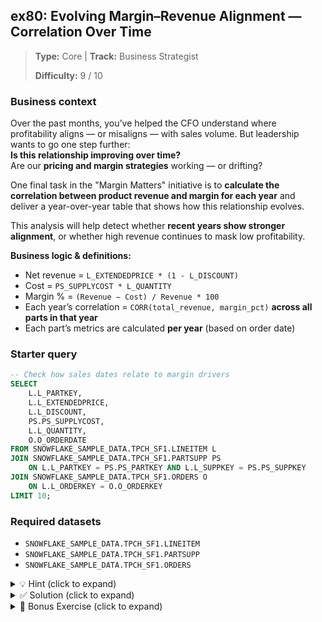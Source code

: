 ## ex80: Evolving Margin–Revenue Alignment — Correlation Over Time

> **Type:** Core | **Track:** Business Strategist  
>
> **Difficulty:** 9 / 10

### Business context
Over the past months, you’ve helped the CFO understand where profitability aligns — or misaligns — with sales volume. But leadership wants to go one step further:  
**Is this relationship improving over time?**  
Are our **pricing and margin strategies** working — or drifting?

One final task in the "Margin Matters" initiative is to **calculate the correlation between product revenue and margin for each year** and deliver a year-over-year table that shows how this relationship evolves.

This analysis will help detect whether **recent years show stronger alignment**, or whether high revenue continues to mask low profitability.

**Business logic & definitions:**
* Net revenue = `L_EXTENDEDPRICE * (1 - L_DISCOUNT)`
* Cost = `PS_SUPPLYCOST * L_QUANTITY`
* Margin % = `(Revenue − Cost) / Revenue * 100`
* Each year’s correlation = `CORR(total_revenue, margin_pct)` **across all parts in that year**
* Each part’s metrics are calculated **per year** (based on order date)

### Starter query
```sql
-- Check how sales dates relate to margin drivers
SELECT
    L.L_PARTKEY,
    L.L_EXTENDEDPRICE,
    L.L_DISCOUNT,
    PS.PS_SUPPLYCOST,
    L.L_QUANTITY,
    O.O_ORDERDATE
FROM SNOWFLAKE_SAMPLE_DATA.TPCH_SF1.LINEITEM L
JOIN SNOWFLAKE_SAMPLE_DATA.TPCH_SF1.PARTSUPP PS
    ON L.L_PARTKEY = PS.PS_PARTKEY AND L.L_SUPPKEY = PS.PS_SUPPKEY
JOIN SNOWFLAKE_SAMPLE_DATA.TPCH_SF1.ORDERS O
    ON L.L_ORDERKEY = O.O_ORDERKEY
LIMIT 10;
```

### Required datasets

* `SNOWFLAKE_SAMPLE_DATA.TPCH_SF1.LINEITEM`
* `SNOWFLAKE_SAMPLE_DATA.TPCH_SF1.PARTSUPP`
* `SNOWFLAKE_SAMPLE_DATA.TPCH_SF1.ORDERS`

<details>
<summary>💡 Hint (click to expand)</summary>

#### How to think about it

1. Join `LINEITEM` to `ORDERS` and `PARTSUPP`
2. Truncate `O_ORDERDATE` to year
3. For each `(PARTKEY, YEAR)`, calculate:
   - Total revenue
   - Margin %
4. Then, for each year, run `CORR(total_revenue, margin_pct)` across all parts

Optional: filter to post-1994 years to ensure meaningful sample sizes.

#### Helpful SQL concepts

`DATE_TRUNC`, `CORR`, nested aggregation, `GROUP BY`

```sql
-- Sample correlation pattern
SELECT DATE_TRUNC('YEAR', O_ORDERDATE) AS year, CORR(x, y) FROM …
```

</details>

<details>
<summary>✅ Solution (click to expand)</summary>

#### Working query

```sql
WITH line_details AS (
    SELECT
        L.L_PARTKEY,
        DATE_TRUNC('YEAR', O.O_ORDERDATE) AS order_year,
        (L.L_EXTENDEDPRICE * (1 - L.L_DISCOUNT)) AS net_revenue,
        (PS.PS_SUPPLYCOST * L.L_QUANTITY) AS estimated_cost
    FROM SNOWFLAKE_SAMPLE_DATA.TPCH_SF1.LINEITEM L
    JOIN SNOWFLAKE_SAMPLE_DATA.TPCH_SF1.PARTSUPP PS
        ON L.L_PARTKEY = PS.PS_PARTKEY AND L.L_SUPPKEY = PS.PS_SUPPKEY
    JOIN SNOWFLAKE_SAMPLE_DATA.TPCH_SF1.ORDERS O
        ON L.L_ORDERKEY = O.O_ORDERKEY
),

part_year_metrics AS (
    SELECT
        L_PARTKEY,
        order_year,
        SUM(net_revenue) AS total_revenue,
        ROUND(
            (SUM(net_revenue) - SUM(estimated_cost)) / NULLIF(SUM(net_revenue), 0) * 100, 2
        ) AS margin_pct
    FROM line_details
    GROUP BY L_PARTKEY, order_year
)

SELECT
    order_year,
    COUNT(*) AS num_parts,
    ROUND(CORR(total_revenue, margin_pct), 4) AS revenue_margin_corr
FROM part_year_metrics
GROUP BY order_year
ORDER BY order_year;
```

#### Why this works

This solution calculates yearly correlation between total revenue and margin %, using part-level aggregates per year. It captures the **evolving relationship** between these key financial metrics.

#### Business answer

The CFO now has year-by-year visibility into whether high sales volumes are more consistently tied to strong margins.  
There indeed seems to be a relationship of around `0.15`, signalling that products generating high revenue tend to have slightly better margins.
However, while consistent, the relationship is weak. This suggests that while recent margin improvements may be helping, there is still a need to actively monitor and manage top-selling products, as revenue does not reliably predict profitability.

#### Take-aways

* Introduced statistical tracking using SQL (`CORR`)
* Combined time-based aggregation with performance analysis
* Delivered a compact, insight-rich table ready for line chart visualization

</details>

<details>
<summary>🎁 Bonus Exercise (click to expand)</summary>

Use Snowflake's worksheet charting to plot this table as a **line graph** over time.  
Then:  
- Filter to parts in the top 25% by revenue per year  
- Recalculate the correlation **only for that subset** — is the alignment stronger or weaker among top sellers?

</details>
